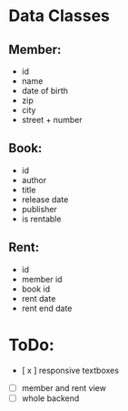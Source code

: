 # Data Classes
## Member:
- id
- name
- date of birth
- zip
- city
- street + number
## Book:
- id
- author
- title
- release date
- publisher
- is rentable
## Rent:
- id
- member id
- book id
- rent date
- rent end date


# ToDo:
- [ x ] responsive textboxes
- [ ] member and rent view
- [ ] whole backend
